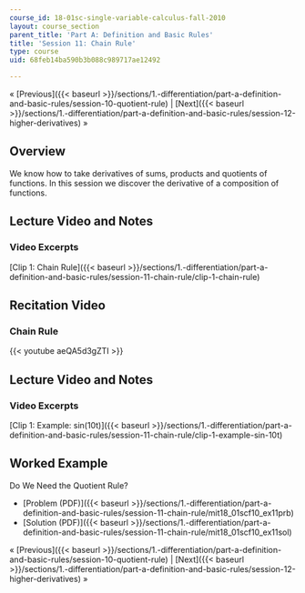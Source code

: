 ```yaml
---
course_id: 18-01sc-single-variable-calculus-fall-2010
layout: course_section
parent_title: 'Part A: Definition and Basic Rules'
title: 'Session 11: Chain Rule'
type: course
uid: 68feb14ba590b3b088c989717ae12492

---
```


« [Previous]({{< baseurl >}}/sections/1.-differentiation/part-a-definition-and-basic-rules/session-10-quotient-rule) | [Next]({{< baseurl >}}/sections/1.-differentiation/part-a-definition-and-basic-rules/session-12-higher-derivatives) »

Overview
--------

We know how to take derivatives of sums, products and quotients of functions. In this session we discover the derivative of a composition of functions.

Lecture Video and Notes
-----------------------

### Video Excerpts

[Clip 1: Chain Rule]({{< baseurl >}}/sections/1.-differentiation/part-a-definition-and-basic-rules/session-11-chain-rule/clip-1-chain-rule)

Recitation Video
----------------

### Chain Rule

{{< youtube aeQA5d3gZTI >}}

Lecture Video and Notes
-----------------------

### Video Excerpts

[Clip 1: Example: sin(10t)]({{< baseurl >}}/sections/1.-differentiation/part-a-definition-and-basic-rules/session-11-chain-rule/clip-1-example-sin-10t)

Worked Example
--------------

Do We Need the Quotient Rule?

*   [Problem (PDF)]({{< baseurl >}}/sections/1.-differentiation/part-a-definition-and-basic-rules/session-11-chain-rule/mit18_01scf10_ex11prb)
*   [Solution (PDF)]({{< baseurl >}}/sections/1.-differentiation/part-a-definition-and-basic-rules/session-11-chain-rule/mit18_01scf10_ex11sol)

« [Previous]({{< baseurl >}}/sections/1.-differentiation/part-a-definition-and-basic-rules/session-10-quotient-rule) | [Next]({{< baseurl >}}/sections/1.-differentiation/part-a-definition-and-basic-rules/session-12-higher-derivatives) »